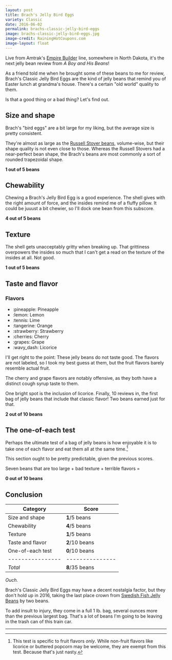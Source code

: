 ```yaml
---
layout: post
title: Brach's Jelly Bird Eggs
variety: Classic
date: 2016-06-02
permalink: brachs-classic-jelly-bird-eggs
image: brachs-classic-jelly-bird-eggs.jpg
image-credit: RainingHotCoupons.com
image-layout: float
---
```


Live from Amtrak's [Empire Builder](https://www.amtrak.com/empire-builder-train)
line, somewhere in North Dakota, it's the next jelly bean review from
_A Boy and His Beans_!

As a friend told me when he brought some of these beans to me for review,
Brach's Classic Jelly Bird Eggs are the kind of jelly beans that
remind you of Easter lunch at grandma's house.
There's a certain "old world" quality to them.

Is that a good thing or a bad thing? Let's find out.


## Size and shape

Brach's "bird eggs" are a bit large for my liking,
but the average size is pretty consistent.

They're almost as large as the
[Russell Stover beans](/russell-stover-pectin-jelly-beans),
volume-wise, but their shape quality is not even close to those.
Whereas the Russell Stovers had a near-perfect bean shape,
the Brach's beans are most commonly a sort of rounded trapezoidal shape.

**1 out of 5 beans**


## Chewability

Chewing a Brach's Jelly Bird Egg is a good experience.
The shell gives with the right amount of force,
and the insides remind me of a fluffy pillow.
It could be juuust a bit chewier, so I'll dock one bean from this subscore.

**4 out of 5 beans**


## Texture

The shell gets unacceptably gritty when breaking up.
That grittiness overpowers the insides so much that I can't get a read on
the texture of the insides at all. Not good.

**1 out of 5 beans**


## Taste and flavor

<div class="inset">
    <h3>Flavors</h3>
    <ul class="emoji-list">
        <li>:pineapple: Pineapple</li>
        <li>:lemon: Lemon</li>
        <li>:tennis: Lime</li>
        <li>:tangerine: Orange</li>
        <li>:strawberry: Strawberry</li>
        <li>:cherries: Cherry</li>
        <li>:grapes: Grape</li>
        <li>:wavy_dash: Licorice</li>
    </ul>
</div>

I'll get right to the point: These jelly beans do not taste good.
The flavors are not labeled, so I took my best guess at them,
but the fruit flavors barely resemble actual fruit.

The cherry and grape flavors are notably offensive,
as they both have a distinct cough syrup taste to them.

One bright spot is the inclusion of licorice.
Finally, 10 reviews in, the first bag of jelly beans that
include that classic flavor! Two beans earned just for that.

**2 out of 10 beans**


## The one-of-each test

Perhaps the ultimate test of a bag of jelly beans is how enjoyable it is
to take one of each flavor and eat them all at the same time.[^1]

This section ought to be pretty predictable, given the previous scores.

Seven beans that are too large + bad texture + terrible flavors =

**0 out of 10 beans**


## Conclusion

Category         | Score
---------------- | ---------------
Size and shape   | **1**/5 beans
Chewability      | **4**/5 beans
Texture          | **1**/5 beans
Taste and flavor | **2**/10 beans
One-of-each test | **0**/10 beans
---------------- | ---------------
_Total_          | **8**/35 beans

_Ouch._

Brach's Classic Jelly Bird Eggs may have a decent nostalgia factor,
but they don't hold up in 2016, taking the last place crown
from [Swedish Fish Jelly Beans](/swedish-fish-jelly-beans) by two beans.

To add insult to injury, they come in a full 1 lb. bag,
several ounces more than the previous largest bag.
That's a lot of beans I'm going to be leaving
in the trash can of this train car.


---

[^1]: This test is specific to fruit flavors _only_. While non-fruit flavors like licorice or buttered popcorn may be welcome, they are exempt from this test. Because that's just nasty.
